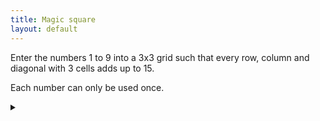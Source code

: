 ```yaml
---
title: Magic square
layout: default
---
```


Enter the numbers 1 to 9 into a 3x3 grid such that every row, column
and diagonal with 3 cells adds up to 15.

Each number can only be used once.

<details><summary></summary>

Up to rotations and reflections, the grid must be filled in like this:

![Magic square]({{'images/magic_square.png' | relative_url}})

### Construction

There are 8 ways to use the numbers 1-9 to add to 15:

* 1+5+9
* 1+6+8
* 2+4+9
* 2+5+8
* 2+6+7
* 3+4+8
* 3+5+7
* 4+5+6

This lines up with the 8 different 3 cell lines we need to fill in, so each
sum must be used once. Count the how many times each number appears in a sum -
this constraints where it can appear in the grid:

| Number | Count |
| ------ | ----- |
| 1      | 2     |
| 2      | 3     |
| 3      | 2     |
| 4      | 3     |
| 5      | 4     |
| 6      | 3     |
| 7      | 2     |
| 8      | 4     |
| 9      | 2     |

From this we can tell that:

* 5 is the only number that appears 4 times, so it must be in the center.
* The remaining odd numbers appear 2 times each, so they must be in the middle
  of the edges. Place 1 and 9 opposite each other, then 3 and 7 in the remaining
  spots. This is symmetric up to rotations and reflections.
* All the even numbers appear 3 times, so they must be in the corners.
  Their positions are forced by the numbers that are already filled in. e.g. 2
  must be adjacent to the 7 and the 9.

</details>
